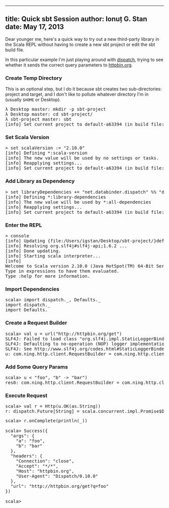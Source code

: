 --------------------------------------------------------------------------------
title: Quick sbt Session
author: Ionuț G. Stan
date: May 17, 2013
--------------------------------------------------------------------------------

Dear younger me, here's a quick way to try out a new third-party library in the
Scala REPL without having to create a new sbt project or edit the sbt build file.

In this particular example I'm just playing around with [dispatch][0], trying to
see whether it sends the correct query parameters to [httpbin.org](http://httpbin.org).

### Create Temp Directory
This is an optional step, but I do it because sbt creates two sub-directories:
project and target, and I don't like to pollute whatever directory I'm in (usually
`$HOME` or Desktop).

<pre class="terminal">
λ Desktop master: mkdir -p sbt-project
λ Desktop master: cd sbt-project/
λ sbt-project master: sbt
[info] Set current project to default-a63394 (in build file:/Users/igstan/Desktop/sbt-project/)
</pre>

### Set Scala Version
<pre class="terminal">
> set scalaVersion := "2.10.0"
[info] Defining *:scala-version
[info] The new value will be used by no settings or tasks.
[info] Reapplying settings...
[info] Set current project to default-a63394 (in build file:/Users/igstan/Desktop/sbt-project/)
</pre>

### Add Library as Dependency
<pre class="terminal">
> set libraryDependencies += "net.databinder.dispatch" %% "dispatch-core" % "0.10.0"
[info] Defining *:library-dependencies
[info] The new value will be used by *:all-dependencies
[info] Reapplying settings...
[info] Set current project to default-a63394 (in build file:/Users/igstan/Desktop/sbt-project/)
</pre>

### Enter the REPL
<pre class="terminal">
> console
[info] Updating {file:/Users/igstan/Desktop/sbt-project/}default-a63394...
[info] Resolving org.slf4j#slf4j-api;1.6.2 ...
[info] Done updating.
[info] Starting scala interpreter...
[info]
Welcome to Scala version 2.10.0 (Java HotSpot(TM) 64-Bit Server VM, Java 1.7.0_21).
Type in expressions to have them evaluated.
Type :help for more information.
</pre>

### Import Dependencies
<pre class="terminal">
scala> import dispatch._, Defaults._
import dispatch._
import Defaults._
</pre>

### Create a Request Builder
<pre class="terminal">
scala> val u = url("http://httpbin.org/get")
SLF4J: Failed to load class "org.slf4j.impl.StaticLoggerBinder".
SLF4J: Defaulting to no-operation (NOP) logger implementation
SLF4J: See http://www.slf4j.org/codes.html#StaticLoggerBinder for further details.
u: com.ning.http.client.RequestBuilder = com.ning.http.client.RequestBuilder@2cce6b12
</pre>

### Add Some Query Params
<pre class="terminal">
scala> u <<? Seq("a" -> "foo", "b" -> "bar")
res0: com.ning.http.client.RequestBuilder = com.ning.http.client.RequestBuilder@2cce6b12
</pre>

### Execute Request
<pre class="terminal">
scala> val r = Http(u.OK(as.String))
r: dispatch.Future[String] = scala.concurrent.impl.Promise$DefaultPromise@7495a73e
</pre>

<pre class="terminal">
scala> r.onComplete(println(_))

scala> Success({
  "args": {
    "a": "foo",
    "b": "bar"
  },
  "headers": {
    "Connection": "close",
    "Accept": "*/*",
    "Host": "httpbin.org",
    "User-Agent": "Dispatch/0.10.0"
  },
  "url": "http://httpbin.org/get?q=foo"
})

scala>
</pre>

[0]: http://dispatch.databinder.net/Dispatch.html
